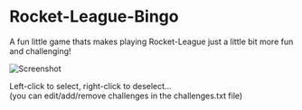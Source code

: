# Rocket-League-Bingo

A fun little game thats makes playing Rocket-League just a little bit more fun and challenging!  

![Screenshot](http://prntscr.com/rehcrl)

Left-click to select, right-click to deselect...  
(you can edit/add/remove challenges in the challenges.txt file)
